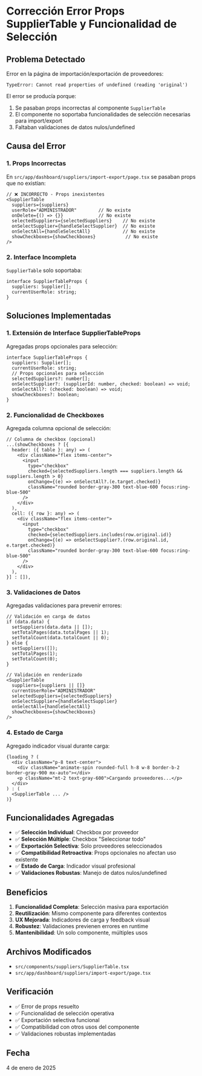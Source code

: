 # Corrección Error Props SupplierTable y Funcionalidad de Selección

## Problema Detectado

Error en la página de importación/exportación de proveedores:

```
TypeError: Cannot read properties of undefined (reading 'original')
```

El error se producía porque:

1. Se pasaban props incorrectas al componente `SupplierTable` 
2. El componente no soportaba funcionalidades de selección necesarias para import/export
3. Faltaban validaciones de datos nulos/undefined

## Causa del Error

### 1. Props Incorrectas
En `src/app/dashboard/suppliers/import-export/page.tsx` se pasaban props que no existían:

```tsx
// ❌ INCORRECTO - Props inexistentes
<SupplierTable
  suppliers={suppliers}
  userRole="ADMINISTRADOR"        // No existe
  onDelete={() => {}}             // No existe
  selectedSuppliers={selectedSuppliers}    // No existe
  onSelectSupplier={handleSelectSupplier}  // No existe
  onSelectAll={handleSelectAll}            // No existe
  showCheckboxes={showCheckboxes}           // No existe
/>
```

### 2. Interface Incompleta
`SupplierTable` solo soportaba:

```tsx
interface SupplierTableProps {
  suppliers: Supplier[];
  currentUserRole: string;
}
```

## Soluciones Implementadas

### 1. Extensión de Interface SupplierTableProps

Agregadas props opcionales para selección:

```tsx
interface SupplierTableProps {
  suppliers: Supplier[];
  currentUserRole: string;
  // Props opcionales para selección
  selectedSuppliers?: number[];
  onSelectSupplier?: (supplierId: number, checked: boolean) => void;
  onSelectAll?: (checked: boolean) => void;
  showCheckboxes?: boolean;
}
```

### 2. Funcionalidad de Checkboxes

Agregada columna opcional de selección:

```tsx
// Columna de checkbox (opcional)
...(showCheckboxes ? [{
  header: ({ table }: any) => (
    <div className="flex items-center">
      <input
        type="checkbox"
        checked={selectedSuppliers.length === suppliers.length && suppliers.length > 0}
        onChange={(e) => onSelectAll?.(e.target.checked)}
        className="rounded border-gray-300 text-blue-600 focus:ring-blue-500"
      />
    </div>
  ),
  cell: ({ row }: any) => (
    <div className="flex items-center">
      <input
        type="checkbox"
        checked={selectedSuppliers.includes(row.original.id)}
        onChange={(e) => onSelectSupplier?.(row.original.id, e.target.checked)}
        className="rounded border-gray-300 text-blue-600 focus:ring-blue-500"
      />
    </div>
  ),
}] : []),
```

### 3. Validaciones de Datos

Agregadas validaciones para prevenir errores:

```tsx
// Validación en carga de datos
if (data.data) {
  setSuppliers(data.data || []);
  setTotalPages(data.totalPages || 1);
  setTotalCount(data.totalCount || 0);
} else {
  setSuppliers([]);
  setTotalPages(1);
  setTotalCount(0);
}

// Validación en renderizado
<SupplierTable
  suppliers={suppliers || []}
  currentUserRole="ADMINISTRADOR"
  selectedSuppliers={selectedSuppliers}
  onSelectSupplier={handleSelectSupplier}
  onSelectAll={handleSelectAll}
  showCheckboxes={showCheckboxes}
/>
```

### 4. Estado de Carga

Agregado indicador visual durante carga:

```tsx
{loading ? (
  <div className="p-8 text-center">
    <div className="animate-spin rounded-full h-8 w-8 border-b-2 border-gray-900 mx-auto"></div>
    <p className="mt-2 text-gray-600">Cargando proveedores...</p>
  </div>
) : (
  <SupplierTable ... />
)}
```

## Funcionalidades Agregadas

- ✅ **Selección Individual**: Checkbox por proveedor
- ✅ **Selección Múltiple**: Checkbox "Seleccionar todo"
- ✅ **Exportación Selectiva**: Solo proveedores seleccionados
- ✅ **Compatibilidad Retroactiva**: Props opcionales no afectan uso existente
- ✅ **Estado de Carga**: Indicador visual profesional
- ✅ **Validaciones Robustas**: Manejo de datos nulos/undefined

## Beneficios

1. **Funcionalidad Completa**: Selección masiva para exportación
2. **Reutilización**: Mismo componente para diferentes contextos
3. **UX Mejorada**: Indicadores de carga y feedback visual
4. **Robustez**: Validaciones previenen errores en runtime
5. **Mantenibilidad**: Un solo componente, múltiples usos

## Archivos Modificados

- `src/components/suppliers/SupplierTable.tsx`
- `src/app/dashboard/suppliers/import-export/page.tsx`

## Verificación

- ✅ Error de props resuelto
- ✅ Funcionalidad de selección operativa
- ✅ Exportación selectiva funcional
- ✅ Compatibilidad con otros usos del componente
- ✅ Validaciones robustas implementadas

## Fecha

4 de enero de 2025 